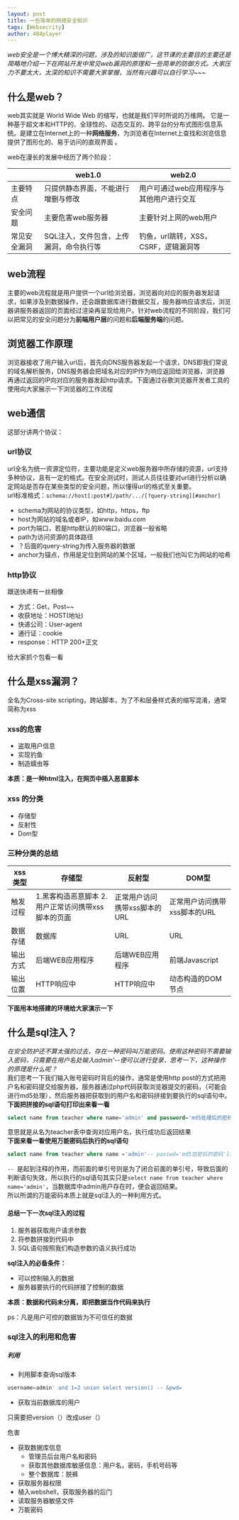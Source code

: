 ```yaml
---
layout: post
title: 一些简单的网络安全知识
tags: [Websecrity]
author: 404player
---
```


*web安全是一个博大精深的问题，涉及的知识面很广，这节课的主要目的主要还是简略地介绍一下在网站开发中常见web漏洞的原理和一些简单的防御方式。大家压力不要太大，太深的知识不需要大家掌握，当然有兴趣可以自行学习~~~*  


## 什么是web？

web其实就是 World Wide Web 的缩写，也就是我们平时所说的万维网。 它是一种基于超文本和HTTP的、全球性的、动态交互的、跨平台的分布式图形信息系统。是建立在Internet上的一种**网络服务**，为浏览者在Internet上查找和浏览信息提供了图形化的、易于访问的直观界面 。  

web在漫长的发展中经历了两个阶段：

|              | web1.0                                  | web2.0                               |
| ----------| --------------------------------------- | --------------------------------------- |
|   主要特点   | 只提供静态界面，不能进行增删与修改      | 用户可通过web应用程序与其他用户进行交互 |
|   安全问题   | 主要危害web服务器                       | 主要针对上网的web用户                   |
| 常见安全漏洞 | SQL注入，文件包含，上传漏洞，命令执行等 | 钓鱼，url跳转，XSS，CSRF，逻辑漏洞等    |

## web流程

主要的web流程就是用户提供一个url给浏览器，浏览器向对应的服务器发起请求，如果涉及到数据操作，还会跟数据库进行数据交互，服务器响应请求后，浏览器讲服务器返回的页面经过渲染再呈现给用户。针对web流程的不同阶段，我们可以把常见的安全问题分为**前端用户层**的问题和**后端服务端**的问题。

## 浏览器工作原理

浏览器接收了用户输入url后，首先向DNS服务器发起一个请求，DNS即我们常说的域名解析服务，DNS服务器会把域名对应的IP作为响应返回给浏览器，浏览器再通过返回的IP向对应的服务器发起http请求。下面通过谷歌浏览器开发者工具的使用向大家展示一下浏览器的工作流程

## web通信

这部分讲两个协议：

### url协议

url全名为统一资源定位符，主要功能是定义web服务器中所存储的资源，url支持多种协议，且有一定的格式。在安全测试时，测试人员往往要对url进行分析以确定网站是否存在某些类型的安全问题，所以懂得url的格式至关重要。  
url标准格式：`schema://host[:post#]/path/.../[?query-string][#anchor]`

- schema为网站的协议类型，如http，https，ftp
- host为网站的域名或者IP，如www.baidu.com
- port为端口，若是http默认的80端口，浏览器一般省略
- path为访问资源的具体路径
- ？后面的query-string为传入服务器的数据
- anchor为锚点，作用是定位到网站的某个区域，一般我们也叫它为网站的哈希

### http协议

跟送快递有一丝相像

- 方式：Get，Post~~
- 收获地址：HOST(地址)
- 快递公司：User-agent
- 通行证：cookie
- response：HTTP 200+正文

给大家抓个包看一看

## 什么是xss漏洞？

全名为Cross-site scripting，跨站脚本，为了不和层叠样式表的缩写混淆，通常简称为xss

### xss的危害

- 盗取用户信息
- 实现钓鱼
- 制造蠕虫等

**本质：是一种html注入，在网页中插入恶意脚本**

### xss 的分类

- 存储型
- 反射性
- Dom型

### 三种分类的总结

| xss类型  | 存储型                                               | 反射型                       | DOM型                        |
| -------- | ---------------------------------------------------- | ---------------------------- | ---------------------------- |
| 触发过程 | 1.黑客构造恶意脚本   2.用户正常访问携带xss脚本的页面 | 正常用户访问携带xss脚本的URL | 正常用户访问携带xss脚本的URL |
| 数据存储 | 数据库                                               | URL                          | URL                          |
| 输出方式 | 后端WEB应用程序                                      | 后端WEB应用程序              | 前端Javascript               |
| 输出位置 | HTTP响应中                                           | HTTP响应中                   | 动态构造的DOM节点            |

**下面用本地搭建的环境给大家演示一下**

## 什么是sql注入？

*在安全防护还不算太强的过去，存在一种密码叫万能密码。使用这种密码不需要输入密码，只需要在用户名处输入admin'--便可以进行登录，思考一下，这种操作的原理是什么呢？*  
我们思考一下我们输入账号密码时背后的操作，通常是使用http post的方式把用户名和密码提交给服务器，服务器通过php代码获取浏览器提交的密码，（可能会进行md5处理），然后服务器把获取到的用户名和密码拼接到要执行的sql语句中。  
**下面把拼接的sql语句打印出来看一看**

```sql 
select name from teacher where name='admin' and password='md5处理后的密码'
```

意思就是从名为teacher表中查询对应用户名，执行成功后返回结果  
**下面来看一看使用万能密码后执行的sql语句**

```sql
select name from teacher where name ='admin'-- passwd='md5加密后的密码'limit 1
```

`-- `是起到注释的作用，而前面的单引号则是为了闭合前面的单引号，导致后面的判断语句失效，所以执行的sql语句其实只是``select name from teacher where name='admin'``，当数据库中admin用户存在时，便会返回结果。  
所以所谓的万能密码本质上就是sql注入的一种利用方式。

#### 总结一下一次sql注入的过程

1. 服务器获取用户请求参数
2. 将参数拼接到代码中
3. SQL语句按照我们构造参数的语义执行成功

**sql注入的必备条件：**

- 可以控制输入的数据
- 服务器要执行的代码拼接了控制的数据

**本质：数据和代码未分离，即把数据当作代码来执行**

ps：凡是用户可控的数据皆为不可信任的数据 

### sql注入的利用和危害

##### 利用

- 利用脚本查询sql版本  

```sql
username=admin' and 1=2 union select version() -- &pwd=
```

- 获取当前数据库的用户  

只需要把version（）改成user（）  

危害  

- 获取数据库信息
  - 管理员后台用户名和密码
  - 获取其他数据库敏感信息：用户名，密码，手机号码等
  - 整个数据库：脱裤
- 获取服务器权限
- 植入webshell，获取服务器的后门
- 读取服务器敏感文件
- 万能密码











